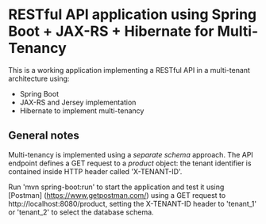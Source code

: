 # RESTful API application using Spring Boot + JAX-RS + Hibernate for Multi-Tenancy 
This is a working application implementing a RESTful API in a multi-tenant architecture using:
- Spring Boot
- JAX-RS and Jersey implementation
- Hibernate to implement multi-tenancy

## General notes
Multi-tenancy is implemented using a _separate schema_ approach. The API endpoint defines a GET request to a _product_ object: the tenant identifier is contained inside HTTP header called 'X-TENANT-ID'. 

Run 'mvn spring-boot:run' to start the application and test it using [Postman] (https://www.getpostman.com/) using a GET request 
to http://localhost:8080/product, setting the X-TENANT-ID header to 'tenant_1' or 'tenant_2' to select the database schema.
